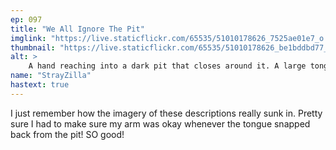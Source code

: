 ```yaml
---
ep: 097
title: "We All Ignore The Pit"
imglink: "https://live.staticflickr.com/65535/51010178626_7525ae01e7_o.jpg"
thumbnail: "https://live.staticflickr.com/65535/51010178626_be1bddbd77_q.jpg"
alt: >
    A hand reaching into a dark pit that closes around it. A large tongue emerging from the darkness is wrapped around it. 
name: "StrayZilla"
hastext: true
---
```

I just remember how the imagery of these descriptions really sunk in. Pretty sure I had to make sure my arm was okay whenever the tongue snapped back from the pit! SO good!